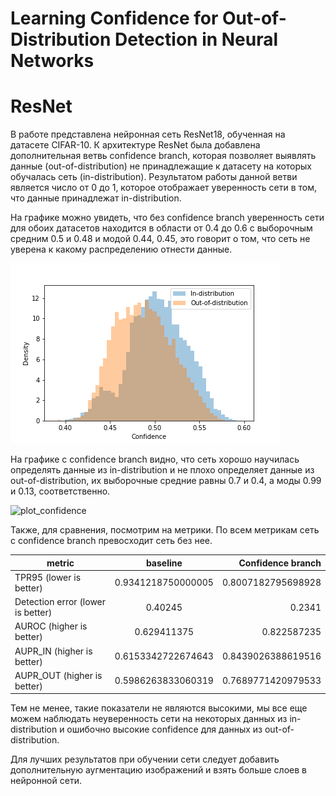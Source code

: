 # Learning Confidence for Out-of-Distribution Detection in Neural Networks
# ResNet

В работе представлена нейронная сеть ResNet18, обученная на датасете CIFAR-10. К архитектуре ResNet была добавлена дополнительная ветвь confidence branch, которая позволяет выявлять данные (out-of-distribution) не принадлежащие к датасету на которых обучалась сеть (in-distribution). Результатом работы данной ветви является число от 0 до 1, которое отображает уверенность сети в том, что данные принадлежат in-distribution. 
 
На графике можно увидеть, что без confidence branch уверенность сети для обоих датасетов находится в области от 0.4 до 0.6 с выборочным средним 0.5 и 0.48 и модой 0.44, 0.45, это говорит о том, что сеть не уверена к какому распределению отнести данные.
 
![plot_baseline]

[plot_baseline]: https://github.com/AstrakhantsevaAA/confidence_estimation_resnet/blob/master/plots/resnet_0.0.pth_confidence_hist_confidence.png
 
 
На графике с confidence branch видно, что сеть хорошо научилась определять данные из in-distribution и не плохо определяет данные из out-of-distribution, их выборочные средние равны 0.7 и 0.4, а моды 0.99 и 0.13, соответственно. 
 
![plot_confidence]

[plot_confidence]: 
 https://github.com/AstrakhantsevaAA/confidence_estimation_resnet/blob/master/plots/resnet_0.3.pth_confidence_hist_confidence.png
 
Также, для сравнения, посмотрим на метрики. По всем метрикам сеть с confidence branch превосходит сеть без нее.

| metric                            | baseline      | Confidence branch |
| ----------------------------------|:-------------:| -----:|
| TPR95 (lower is better)           | 0.9341218750000005 | 0.8007182795698928 |
| Detection error (lower is better) | 0.40245      | 0.2341 |
| AUROC (higher is better)          | 0.629411375      | 0.822587235|
| AUPR_IN (higher is better)        | 0.6153342722674643     | 0.8439026388619516|
| AUPR_OUT (higher is better)       | 0.5986263833060319     | 0.7689771420979533|

Тем не менее, такие показатели не являются высокими, мы все еще можем наблюдать неуверенность сети на некоторых данных из in-distribution и ошибочно высокие confidence для данных из out-of-distribution. 
 
Для лучших результатов при обучении сети следует добавить дополнительную аугментацию изображений и взять больше слоев в нейронной сети. 
